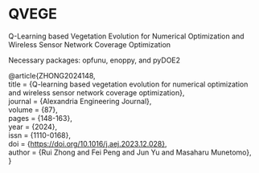 # QVEGE
Q-Learning based Vegetation Evolution for Numerical Optimization and Wireless Sensor Network Coverage Optimization

Necessary packages: opfunu, enoppy, and pyDOE2


@article{ZHONG2024148,  
title = {Q-learning based vegetation evolution for numerical optimization and wireless sensor network coverage optimization},  
journal = {Alexandria Engineering Journal},  
volume = {87},  
pages = {148-163},  
year = {2024},  
issn = {1110-0168},  
doi = {https://doi.org/10.1016/j.aej.2023.12.028},  
author = {Rui Zhong and Fei Peng and Jun Yu and Masaharu Munetomo},  
}
